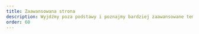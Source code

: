 ```yaml
---
title: Zaawansowana strona
description: Wyjdźmy poza podstawy i poznajmy bardziej zaawansowane tematy.
order: 60
---
```


